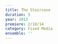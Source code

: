 ```yaml
---
title: The Staircase
duration: 5
year: 2013
premiere: 2/18/14
category: Fixed Media
ensemble: ''
---
```

